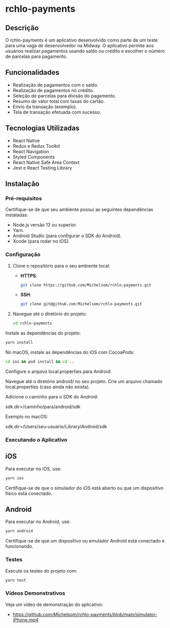 # rchlo-payments

## Descrição

O rchlo-payments é um aplicativo desenvolvido como parte de um teste para uma vaga de desenvolvedor na Midway. O aplicativo permite aos usuários realizar pagamentos usando saldo ou crédito e escolher o número de parcelas para pagamento.

## Funcionalidades

- Realização de pagamentos com o saldo.
- Realização de pagamentos no crédito.
- Seleção de parcelas para divisão do pagamento.
- Resumo de valor total com taxas do cartão.
- Envio da transação (exemplo).
- Tela de transação efetuada com sucesso.

## Tecnologias Utilizadas

- React Native
- Redux e Redux Toolkit
- React Navigation
- Styled Components
- React Native Safe Area Context
- Jest e React Testing Library

## Instalação

### Pré-requisitos

Certifique-se de que seu ambiente possui as seguintes dependências instaladas:

- Node.js versão 12 ou superior.
- Yarn.
- Android Studio (para configurar o SDK do Android).
- Xcode (para rodar no iOS).

### Configuração

1. Clone o repositório para o seu ambiente local:
   - **HTTPS**:
     ```bash
     git clone https://github.com/Michelsom/rchlo-payments.git
     ```
   - **SSH**:
     ```bash
     git clone git@github.com:Michelsom/rchlo-payments.git
     ```

2. Navegue até o diretório do projeto:
   ```bash
   cd rchlo-payments
Instale as dependências do projeto:
   ```bash
   yarn install
   ```

No macOS, instale as dependências do iOS com CocoaPods:
```bash
cd ios && pod install && cd ..
```

Configure o arquivo local.properties para Android:

Navegue até o diretório android/ no seu projeto.
Crie um arquivo chamado local.properties (caso ainda não exista).

Adicione o caminho para o SDK do Android:

sdk.dir=/caminho/para/android/sdk

Exemplo no macOS:

sdk.dir=/Users/seu-usuario/Library/Android/sdk

### Executando o Aplicativo

## iOS

Para executar no iOS, use:

```bash
yarn ios
```

Certifique-se de que o simulador do iOS está aberto ou que um dispositivo físico está conectado.

## Android

Para executar no Android, use:

```bash
yarn android
```

Certifique-se de que um dispositivo ou emulador Android está conectado e funcionando.

### Testes

Execute os testes do projeto com:

```bash
yarn test
```

### Vídeos Demonstrativos

Veja um vídeo de demonstração do aplicativo:

- https://github.com/Michelsom/rchlo-payments/blob/main/simulator-iPhone.mp4

